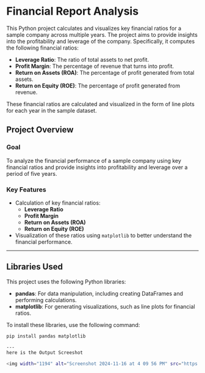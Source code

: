 # Financial Report Analysis

This Python project calculates and visualizes key financial ratios for a sample company across multiple years. The project aims to provide insights into the profitability and leverage of the company. Specifically, it computes the following financial ratios:

- **Leverage Ratio**: The ratio of total assets to net profit.
- **Profit Margin**: The percentage of revenue that turns into profit.
- **Return on Assets (ROA)**: The percentage of profit generated from total assets.
- **Return on Equity (ROE)**: The percentage of profit generated from revenue.

These financial ratios are calculated and visualized in the form of line plots for each year in the sample dataset.

## Project Overview

### Goal
To analyze the financial performance of a sample company using key financial ratios and provide insights into profitability and leverage over a period of five years.

### Key Features
- Calculation of key financial ratios:
  - **Leverage Ratio**
  - **Profit Margin**
  - **Return on Assets (ROA)**
  - **Return on Equity (ROE)**
- Visualization of these ratios using `matplotlib` to better understand the financial performance.

---

## Libraries Used

This project uses the following Python libraries:

- **pandas**: For data manipulation, including creating DataFrames and performing calculations.
- **matplotlib**: For generating visualizations, such as line plots for financial ratios.

To install these libraries, use the following command:

```bash
pip install pandas matplotlib

---
here is the Output Screeshot

<img width="1194" alt="Screenshot 2024-11-16 at 4 09 56 PM" src="https://github.com/user-attachments/assets/3784dcc2-e19e-4487-a123-786b7e31c903">
